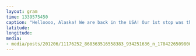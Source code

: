 ```yaml
---
layout: gram
time: 1339575450
caption: "Helloooo, Alaska! We are back in the USA! Our 1st stop was the Tok Lodge Bar, and it was FILLED with smoke. Disgusting."
latitude: 
longitude: 
media:
- media/posts/201206/11176252_868363516558383_934251636_n_17842265098000351.jpg
---
```

